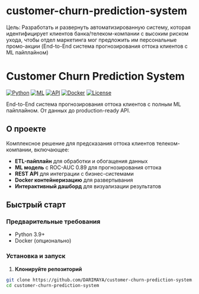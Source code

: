 # customer-churn-prediction-system
Цель: Разработать и развернуть автоматизированную систему, которая идентифицирует клиентов банка/телеком-компании с высоким риском ухода, чтобы отдел маркетинга мог предложить им персональные промо-акции (End-to-End система прогнозирования оттока клиентов с ML пайплайном)

# Customer Churn Prediction System

[![Python](https://img.shields.io/badge/python-3.9-blue.svg)](https://www.python.org/)
[![ML](https://img.shields.io/badge/machine-learning-orange.svg)](https://scikit-learn.org/)
[![API](https://img.shields.io/badge/API-FastAPI-green.svg)](https://fastapi.tiangolo.com/)
[![Docker](https://img.shields.io/badge/container-docker-blue.svg)](https://www.docker.com/)
[![License](https://img.shields.io/badge/license-MIT-lightgrey.svg)](LICENSE)

End-to-End система прогнозирования оттока клиентов с полным ML пайплайном. От данных до production-ready API.

## О проекте

Комплексное решение для предсказания оттока клиентов телеком-компании, включающее:
- **ETL-пайплайн** для обработки и обогащения данных
- **ML модель** с ROC-AUC 0.89 для прогнозирования оттока  
- **REST API** для интеграции с бизнес-системами
- **Docker контейнеризацию** для развертывания
- **Интерактивный дашборд** для визуализации результатов

## Быстрый старт

### Предварительные требования
- Python 3.9+
- Docker (опционально)

### Установка и запуск

1. **Клонируйте репозиторий**
```bash
git clone https://github.com/DARIMAYA/customer-churn-prediction-system.git
cd customer-churn-prediction-system
